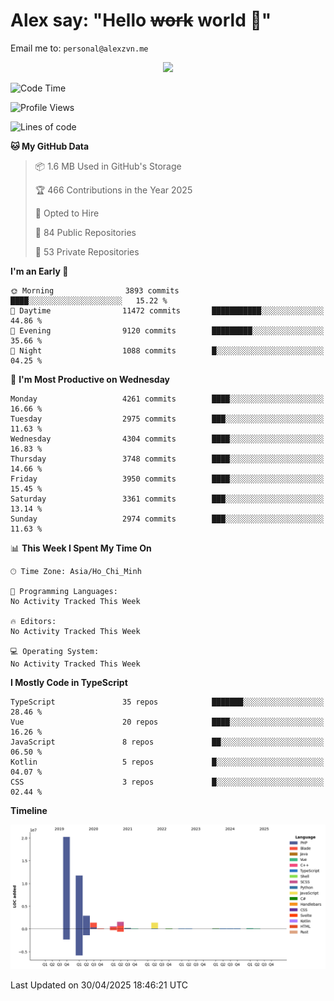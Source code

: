 # Alex say: "Hello ~~work~~ world 🐾"
Email me to: `personal@alexzvn.me`


<p align=center>
  <a href="https://skillicons.dev">
    <img src="https://skillicons.dev/icons?i=ts,js,php,nodejs,bun,vue,nuxt,react,svelte,tauri,laravel,rust,mongodb,docker,electron,redis,rabbitmq,tailwind,git,cloudflare,elysia,mysql,nginx,rollupjs,sentry,ubuntu,yarn,html,css,vite" />
  </a>
</p>

<!--START_SECTION:waka-->
![Code Time](http://img.shields.io/badge/Code%20Time-1%2C066%20hrs%2055%20mins-blue)

![Profile Views](http://img.shields.io/badge/Profile%20Views-0-blue)

![Lines of code](https://img.shields.io/badge/From%20Hello%20World%20I%27ve%20Written-40.8%20million%20lines%20of%20code-blue)

**🐱 My GitHub Data** 

> 📦 1.6 MB Used in GitHub's Storage 
 > 
> 🏆 466 Contributions in the Year 2025
 > 
> 💼 Opted to Hire
 > 
> 📜 84 Public Repositories 
 > 
> 🔑 53 Private Repositories 
 > 
**I'm an Early 🐤** 

```text
🌞 Morning                3893 commits        ████░░░░░░░░░░░░░░░░░░░░░   15.22 % 
🌆 Daytime                11472 commits       ███████████░░░░░░░░░░░░░░   44.86 % 
🌃 Evening                9120 commits        █████████░░░░░░░░░░░░░░░░   35.66 % 
🌙 Night                  1088 commits        █░░░░░░░░░░░░░░░░░░░░░░░░   04.25 % 
```
📅 **I'm Most Productive on Wednesday** 

```text
Monday                   4261 commits        ████░░░░░░░░░░░░░░░░░░░░░   16.66 % 
Tuesday                  2975 commits        ███░░░░░░░░░░░░░░░░░░░░░░   11.63 % 
Wednesday                4304 commits        ████░░░░░░░░░░░░░░░░░░░░░   16.83 % 
Thursday                 3748 commits        ████░░░░░░░░░░░░░░░░░░░░░   14.66 % 
Friday                   3950 commits        ████░░░░░░░░░░░░░░░░░░░░░   15.45 % 
Saturday                 3361 commits        ███░░░░░░░░░░░░░░░░░░░░░░   13.14 % 
Sunday                   2974 commits        ███░░░░░░░░░░░░░░░░░░░░░░   11.63 % 
```


📊 **This Week I Spent My Time On** 

```text
🕑︎ Time Zone: Asia/Ho_Chi_Minh

💬 Programming Languages: 
No Activity Tracked This Week

🔥 Editors: 
No Activity Tracked This Week

💻 Operating System: 
No Activity Tracked This Week
```

**I Mostly Code in TypeScript** 

```text
TypeScript               35 repos            ███████░░░░░░░░░░░░░░░░░░   28.46 % 
Vue                      20 repos            ████░░░░░░░░░░░░░░░░░░░░░   16.26 % 
JavaScript               8 repos             ██░░░░░░░░░░░░░░░░░░░░░░░   06.50 % 
Kotlin                   5 repos             █░░░░░░░░░░░░░░░░░░░░░░░░   04.07 % 
CSS                      3 repos             █░░░░░░░░░░░░░░░░░░░░░░░░   02.44 % 
```



**Timeline**

![Lines of Code chart](https://raw.githubusercontent.com/alexzvn/alexzvn/main/assets/bar_graph.png)


 Last Updated on 30/04/2025 18:46:21 UTC
<!--END_SECTION:waka-->
